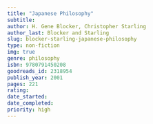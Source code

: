 ```yaml
---
title: "Japanese Philosophy"
subtitle: 
author: H. Gene Blocker, Christopher Starling
author_last: Blocker and Starling
slug: blocker-starling-japanese-philosophy
type: non-fiction
img: true
genre: philosophy
isbn: 9780791450208
goodreads_id: 2318954
publish_year: 2001
pages: 221
rating: 
date_started:
date_completed:
priority: high
---
```


